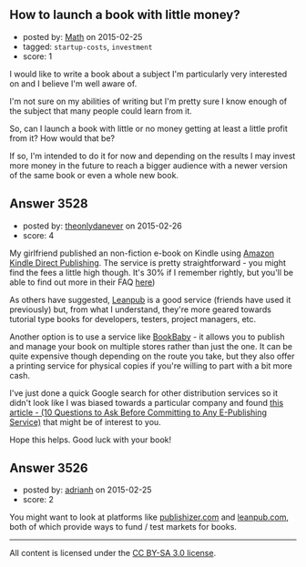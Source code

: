 ## How to launch a book with little money?

- posted by: [Math](https://stackexchange.com/users/2225566/math) on 2015-02-25
- tagged: `startup-costs`, `investment`
- score: 1

I would like to write a book about a subject I'm particularly very interested on and I believe I'm well aware of.

I'm not sure on my abilities of writing but I'm pretty sure I know enough of the subject that many people could learn from it.

So, can I launch a book with little or no money getting at least a little profit from it? How would that be?

If so, I'm intended to do it for now and depending on the results I may invest more money in the future to reach a bigger audience with a newer version of the same book or even a whole new book.


## Answer 3528

- posted by: [theonlydanever](https://stackexchange.com/users/4692060/theonlydanever) on 2015-02-26
- score: 4

<p>My girlfriend published an non-fiction e-book on Kindle using <a href="https://kdp.amazon.com/" rel="nofollow">Amazon Kindle Direct Publishing</a>. The service is pretty straightforward - you might find the fees a little high though. It's 30% if I remember rightly, but you'll be able to find out more in their FAQ <a href="https://kdp.amazon.com/help?topicId=A37Z49E2DDQPP3" rel="nofollow">here</a>)</p>

<p>As others have suggested, <a href="https://leanpub.com/" rel="nofollow">Leanpub</a> is a good service (friends have used it previously) but, from what I understand, they're more geared towards tutorial type books for developers, testers, project managers, etc.</p>

<p>Another option is to use a service like <a href="http://www.bookbaby.com/" rel="nofollow">BookBaby</a> - it allows you to publish and manage your book on multiple stores rather than just the one. It can be quite expensive though depending on the route you take, but they also offer a printing service for physical copies if you're willing to part with a bit more cash.</p>

<p>I've just done a quick Google search for other distribution services so it didn't look like I was biased towards a particular company and found <a href="http://janefriedman.com/2012/02/10/10-questions-epublishing/" rel="nofollow">this article - (10 Questions to Ask Before Committing to Any E-Publishing Service)</a> that might be of interest to you.</p>

<p>Hope this helps. Good luck with your book!</p>



## Answer 3526

- posted by: [adrianh](https://stackexchange.com/users/7553/adrianh) on 2015-02-25
- score: 2

<p>You might want to look at platforms like <a href="http://publishizer.com" rel="nofollow">publishizer.com</a> and <a href="http://leanpub.com" rel="nofollow">leanpub.com</a>, both of which provide ways to fund / test markets for books.</p>




---

All content is licensed under the [CC BY-SA 3.0 license](https://creativecommons.org/licenses/by-sa/3.0/).
